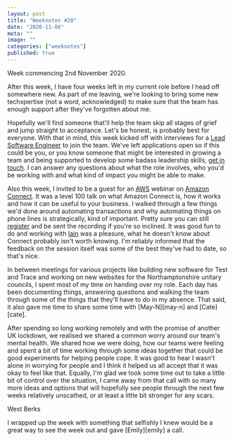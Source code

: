 ```yaml
---
layout: post
title: "Weeknotes #20"
date: "2020-11-06"
meta: ""
image: ""
categories: ["weeknotes"]
published: true
---
```


Week commencing 2nd November 2020.

After this week, I have four weeks left in my current role before I head off somewhere new. As part of me leaving, we're looking to bring some new techxpertise (not a word, acknowledged) to make sure that the team has enough support after they've forgotten about me. 

Hopefully we'll find someone that'll help the team skip all stages of grief and jump straight to acceptance. Let's be honest, is probably best for everyone. With that in mind, this week kicked off with interviews for a [Lead Software Engineer][lead-engineer] to join the team. We've left applications open so if this could be you, or you know someone that might be interested in growing a team and being supported to develop some badass leadership skills, [get in touch][contact]. I can answer any questions about what the role involves, who you'd be working with and what kind of impact you might be able to make.

Also this week, I invited to be a guest for an [AWS][aws] webinar on [Amazon Connect][aws-connect]. It was a level 100 talk on what Amazon Connect is, how it works and how it can be useful to your business. I walked through a few things we'd done around automating transactions and why automating things on phone lines is strategically, kind of important. Pretty sure you can still [register][aws-connect-signup] and be sent the recording if you're so inclined. It was good fun to do and working with [Iain][aws-iain] was a pleasure, what he doesn't know about Connect probably isn't worth knowing. I'm reliably informed that the feedback on the session itself was some of the best they've had to date, so that's nice.

In between meetings for various projects like building new software for Test and Trace and working on new websites for the Northamptonshire unitary councils, I spent most of my time on handing over my role. Each day has been documenting things, answering questions and walking the team through some of the things that they'll have to do in my absence. That said, it also gave me time to share some time with [May-N][may-n] and [Cate][cate]. 

After spending so long working remotely and with the promise of another UK lockdown, we realised we shared a common worry around our team's mental health. We shared how we were doing, how our teams were feeling and spent a bit of time working through some ideas together that could be good experiments for helping people cope. It was good to hear I wasn't alone in worrying for people and I think it helped us all accept that it was okay to feel like that. Equally, I'm glad we took some time out to take a little bit of control over the situation, I came away from that call with so many more ideas and options that will hopefully see people through the next few weeks relatively unscathed, or at least a little bit stronger for any scars.

West Berks

I wrapped up the week with something that selfishly I knew would be a great way to see the week out and gave [Emily][emily] a call.



[lead-engineer]: https://www.linkedin.com/jobs/view/2220101159/
[aws-connect-signup]: https://pages.awscloud.com/Webinar_AmazonConnect.html
[aws]: https://aws.amazon.com
[aws-connect]: https://aws.amazon.com/connect
[aws-iain]: https://www.linkedin.com/in/iaint/

[kat]: https://twitter.com/katsexton8
[adele]: https://twitter.com/adelleywelley
[emma]: https://twitter.com/Emm_McG
[lauren]: https://www.twitter.com/_laurencurrie_
[lauren-2]: https://www.instagram.com/_laurencurrie_
[vie]: https://www.instagram.com/happy_little_vie/
[spadge]:https://www.instagram.com/spadgerina/
[stride]:https://stride.inc/
[stride-recording]:https://us02web.zoom.us/webinar/register/WN_5CMeu1MFRFKMaCzGxhWoeA
[stride-blog]:https://stride.inc/blog/shifting-from-practitioner-to-leader  

[stride-img]: /img/content/weeknotes-s2e1-stride.png
[contact]: /about

